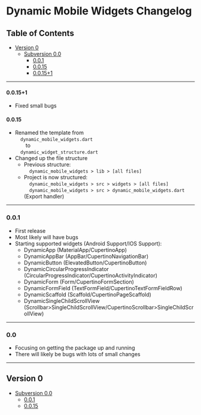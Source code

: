 # Dynamic Mobile Widgets Changelog

## Table of Contents

* [Version 0](#version-0)
  * [Subversion 0.0](#00) 
    * [0.0.1](#001) 
    * [0.0.15](#0015) 
    * [0.0.15+1](#00151) 
    
----

#### 0.0.15+1

* Fixed small bugs

#### 0.0.15

* Renamed the template from<br>
&emsp;`dynamic_mobile_widgets.dart`<br>
&emsp;&emsp;to<br>
&emsp;`dynamic_widget_structure.dart`
* Changed up the file structure
  * Previous structure:<br>
  &emsp;`dynamic_mobile_widgets > lib > [all files]`
  * Project is now structured:<br>
  &emsp;`dynamic_mobile_widgets > src > widgets > [all files]`<br>
  &emsp;`dynamic_mobile_widgets > src > dynamic_mobile_widgets.dart` (Export handler)

----

### 0.0.1

* First release
* Most likely will have bugs
* Starting supported widgets (Android Support/IOS Support):
  * DynamicApp (MaterialApp/CupertinoApp)
  * DynamicAppBar (AppBar/CupertinoNavigationBar)
  * DynamicButton (ElevatedButton/CupertinoButton)
  * DynamicCircularProgressIndicator (CircularProgressIndicator/CupertinoActivityIndicator)
  * DynamicForm (Form/CupertinoFormSection)
  * DynamicFormField (TextFormField/CupertinoTextFormFieldRow)
  * DynamicScaffold (Scaffold/CupertinoPageScaffold)
  * DynamicSingleChildScrollView (Scrollbar>SingleChildScrollView/CupertinoScrollbar>SingleChildScrollView)

----
  
### 0.0

* Focusing on getting the package up and running
* There will likely be bugs with lots of small changes

----

## Version 0

* [Subversion 0.0](#00) 
  * [0.0.1](#001) 
  * [0.0.15](#0015)

